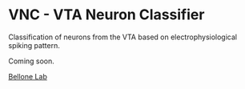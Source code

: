 # VNC - VTA Neuron Classifier
Classification of neurons from the VTA based on electrophysiological spiking pattern. 

Coming soon.

[Bellone Lab](https://www.unige.ch/medecine/neuf/en/research/grecherche/camilla-bellone/)
